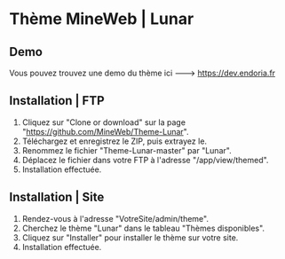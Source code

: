 # Thème MineWeb | Lunar

## Demo
Vous pouvez trouvez une demo du thème ici ---> https://dev.endoria.fr

## Installation | FTP
1. Cliquez sur "Clone or download" sur la page "https://github.com/MineWeb/Theme-Lunar".
2. Téléchargez et enregistrez le ZIP, puis extrayez le.
3. Renommez le fichier "Theme-Lunar-master" par "Lunar".
4. Déplacez le fichier dans votre FTP à l'adresse "/app/view/themed".
5. Installation effectuée.

## Installation | Site
1. Rendez-vous à l'adresse "VotreSite/admin/theme".
2. Cherchez le thème "Lunar" dans le tableau "Thèmes disponibles".
3. Cliquez sur "Installer" pour installer le thème sur votre site.
4. Installation effectuée.